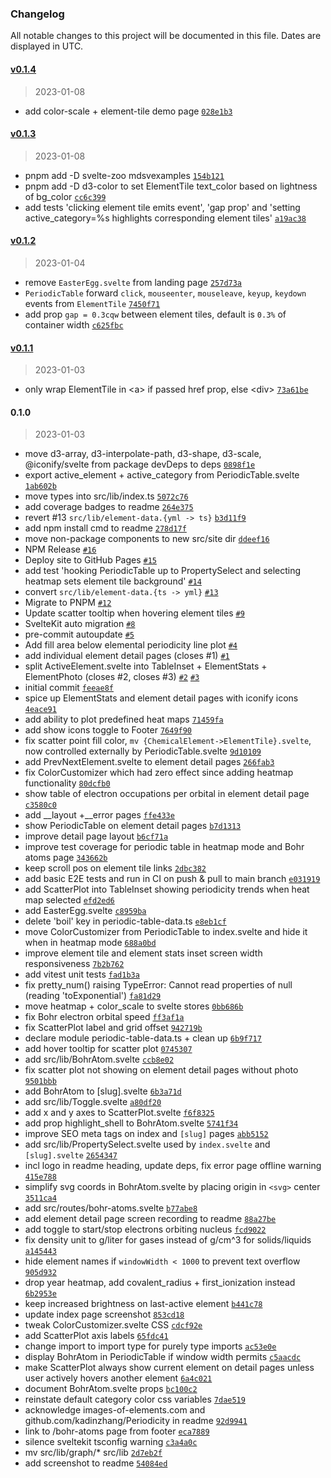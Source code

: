 ### Changelog

All notable changes to this project will be documented in this file. Dates are displayed in UTC.

<!-- auto-changelog-above -->

#### [v0.1.4](https://github.com/janosh/periodic-table/compare/v0.1.3...v0.1.4)

> 2023-01-08

- add color-scale + element-tile demo page [`028e1b3`](https://github.com/janosh/periodic-table/commit/028e1b3b49db4c757e142f154d55676e8fb564a5)

#### [v0.1.3](https://github.com/janosh/periodic-table/compare/v0.1.2...v0.1.3)

> 2023-01-08

- pnpm add -D svelte-zoo mdsvexamples [`154b121`](https://github.com/janosh/periodic-table/commit/154b121eafa27b2c9fd856647bb11136a8f9dd29)
- pnpm add -D d3-color to set ElementTile text_color based on lightness of bg_color [`cc6c399`](https://github.com/janosh/periodic-table/commit/cc6c3995e05e1796ac3398f649d3c9ba8775f688)
- add tests 'clicking element tile emits event', 'gap prop' and 'setting active_category=%s highlights corresponding element tiles' [`a19ac38`](https://github.com/janosh/periodic-table/commit/a19ac383d776512907ed49824d00b9951a0100ca)

#### [v0.1.2](https://github.com/janosh/periodic-table/compare/v0.1.1...v0.1.2)

> 2023-01-04

- remove `EasterEgg.svelte` from landing page [`257d73a`](https://github.com/janosh/periodic-table/commit/257d73a2ede19e992274f4240b128a246bd3a684)
- `PeriodicTable` forward `click`, `mouseenter`, `mouseleave`, `keyup`, `keydown` events from `ElementTile` [`7450f71`](https://github.com/janosh/periodic-table/commit/7450f71fc3cb815412d7e4102c73179a196da834)
- add prop `gap = 0.3cqw` between element tiles, default is `0.3%` of container width [`c625fbc`](https://github.com/janosh/periodic-table/commit/c625fbc134c47519823efb644ef48093d08b56a4)

#### [v0.1.1](https://github.com/janosh/periodic-table/compare/v0.1.0...v0.1.1)

> 2023-01-03

- only wrap ElementTile in &lt;a&gt; if passed href prop, else &lt;div&gt; [`73a61be`](https://github.com/janosh/periodic-table/commit/73a61be112f4fe1554b9e4e78c2ff65fddb96e35)

#### 0.1.0

> 2023-01-03

- move d3-array, d3-interpolate-path, d3-shape, d3-scale, @iconify/svelte from package devDeps to deps [`0898f1e`](https://github.com/janosh/sveriodic-table/commit/0898f1e3c2012cc012d751ea48dde4429e7c1666)
- export active_element + active_category from PeriodicTable.svelte [`1ab602b`](https://github.com/janosh/sveriodic-table/commit/1ab602b26ceaf876a8683ba70d2a238dfc3652fc)
- move types into src/lib/index.ts [`5072c76`](https://github.com/janosh/sveriodic-table/commit/5072c76003b3942b1ebcb6f7aee473cf1381c3e7)
- add coverage badges to readme [`264e375`](https://github.com/janosh/sveriodic-table/commit/264e375614f0e4b84dc2d17c5d574c630478b1b2)
- revert #13 `src/lib/element-data.{yml -> ts}` [`b3d11f9`](https://github.com/janosh/sveriodic-table/commit/b3d11f9218dca5a3a6b48d5387f735065e222e45)
- add npm install cmd to readme [`278d17f`](https://github.com/janosh/sveriodic-table/commit/278d17f6323dc8051158c256446dc2872cade6ba)
- move non-package components to new src/site dir [`ddeef16`](https://github.com/janosh/sveriodic-table/commit/ddeef16a26ae44e4d3fa997f8fa6b76eaee284de)
- NPM Release [`#16`](https://github.com/janosh/sveriodic-table/pull/16)
- Deploy site to GitHub Pages [`#15`](https://github.com/janosh/sveriodic-table/pull/15)
- add test 'hooking PeriodicTable up to PropertySelect and selecting heatmap sets element tile background' [`#14`](https://github.com/janosh/sveriodic-table/pull/14)
- convert `src/lib/element-data.{ts -> yml}` [`#13`](https://github.com/janosh/sveriodic-table/pull/13)
- Migrate to PNPM [`#12`](https://github.com/janosh/sveriodic-table/pull/12)
- Update scatter tooltip when hovering element tiles [`#9`](https://github.com/janosh/sveriodic-table/pull/9)
- SvelteKit auto migration [`#8`](https://github.com/janosh/sveriodic-table/pull/8)
- pre-commit autoupdate [`#5`](https://github.com/janosh/sveriodic-table/pull/5)
- Add fill area below elemental periodicity line plot [`#4`](https://github.com/janosh/sveriodic-table/pull/4)
- add individual element detail pages (closes #1) [`#1`](https://github.com/janosh/sveriodic-table/issues/1)
- split ActiveElement.svelte into TableInset + ElementStats + ElementPhoto (closes #2, closes #3) [`#2`](https://github.com/janosh/sveriodic-table/issues/2) [`#3`](https://github.com/janosh/sveriodic-table/issues/3)
- initial commit [`feeae8f`](https://github.com/janosh/sveriodic-table/commit/feeae8f84678316b408a1bf4f3bfc269901a73b9)
- spice up ElementStats and element detail pages with iconify icons [`4eace91`](https://github.com/janosh/sveriodic-table/commit/4eace919af8b49ec44b261892a3df5cc6cf3db2b)
- add ability to plot predefined heat maps [`71459fa`](https://github.com/janosh/sveriodic-table/commit/71459fab6283acda6d11a552896d252aa4683fb0)
- add show icons toggle to Footer [`7649f90`](https://github.com/janosh/sveriodic-table/commit/7649f9074e41b2906224ddeb14015f59961d535a)
- fix scatter point fill color, `mv {ChemicalElement->ElementTile}.svelte`, now controlled externally by PeriodicTable.svelte [`9d10109`](https://github.com/janosh/sveriodic-table/commit/9d10109ffec04d2b4c5a58fb37c9920fda6712aa)
- add PrevNextElement.svelte to element detail pages [`266fab3`](https://github.com/janosh/sveriodic-table/commit/266fab336c5e4f9abc46d611647435ae6181c03f)
- fix ColorCustomizer which had zero effect since adding heatmap functionality [`80dcfb0`](https://github.com/janosh/sveriodic-table/commit/80dcfb0d52d9acbdbaf69ea6b23b5fd57d8891c5)
- show table of electron occupations per orbital in element detail page [`c3580c0`](https://github.com/janosh/sveriodic-table/commit/c3580c00030bad268b7701e500278ab0dfb0dc45)
- add __layout +__error pages [`ffe433e`](https://github.com/janosh/sveriodic-table/commit/ffe433ec30acc29acffe194afbf9e3d86ec1ddd1)
- show PeriodicTable on element detail pages [`b7d1313`](https://github.com/janosh/sveriodic-table/commit/b7d1313a3233e4fe2989906a583e8a5c1a808b8b)
- improve detail page layout [`b6cf71a`](https://github.com/janosh/sveriodic-table/commit/b6cf71af4c0418955253ca23ca1bd89db49942c3)
- improve test coverage for periodic table in heatmap mode and Bohr atoms page [`343662b`](https://github.com/janosh/sveriodic-table/commit/343662b7a8dfd40b7dfc59f34c2a623e2d7367ee)
- keep scroll pos on element tile links [`2dbc382`](https://github.com/janosh/sveriodic-table/commit/2dbc38207ad4b1acbdb6b7dbc54df045e160179b)
- add basic E2E tests and run in CI on push & pull to main branch [`e031919`](https://github.com/janosh/sveriodic-table/commit/e03191935775c4853091220624773942835edfc3)
- add ScatterPlot into TableInset showing periodicity trends when heat map selected [`efd2ed6`](https://github.com/janosh/sveriodic-table/commit/efd2ed6f1705c2ae92d7dbcf18ad0b9a560a52c9)
- add EasterEgg.svelte [`c8959ba`](https://github.com/janosh/sveriodic-table/commit/c8959badde4b777f83f01dbf941c5a3086a1c5b7)
- delete 'boil' key in periodic-table-data.ts [`e8eb1cf`](https://github.com/janosh/sveriodic-table/commit/e8eb1cf846beced5c86990afffcefa7c2047dc7a)
- move ColorCustomizer from PeriodicTable to index.svelte and hide it when in heatmap mode [`688a0bd`](https://github.com/janosh/sveriodic-table/commit/688a0bd3650d89f8f92b76488c1bbc80da64881d)
- improve element tile and element stats inset screen width responsiveness [`7b2b762`](https://github.com/janosh/sveriodic-table/commit/7b2b7628d132a27bf3fcd8a581c7156b6695f016)
- add vitest unit tests [`fad1b3a`](https://github.com/janosh/sveriodic-table/commit/fad1b3a90176bdb5ffd45168adc81f943fd2dbb8)
- fix pretty_num() raising TypeError: Cannot read properties of null (reading 'toExponential') [`fa81d29`](https://github.com/janosh/sveriodic-table/commit/fa81d2977296d1a9159b5873e1079cb8f5138b77)
- move heatmap + color_scale to svelte stores [`0bb686b`](https://github.com/janosh/sveriodic-table/commit/0bb686b05399d63829ec27d57ff7b95b1f7ef790)
- fix Bohr electron orbital speed [`ff3af1a`](https://github.com/janosh/sveriodic-table/commit/ff3af1af12ef9d6c67fb673cd048028ea424317e)
- fix ScatterPlot label and grid offset [`942719b`](https://github.com/janosh/sveriodic-table/commit/942719b2e7f3f896406e909f93cc57a4eca9cc3a)
- declare module periodic-table-data.ts + clean up [`6b9f717`](https://github.com/janosh/sveriodic-table/commit/6b9f7178246a9aee0c02c6abe634811eb95f6650)
- add hover tooltip for scatter plot [`0745307`](https://github.com/janosh/sveriodic-table/commit/07453070fdd77862279adeede2fead33fd3372bf)
- add src/lib/BohrAtom.svelte [`ccb8e02`](https://github.com/janosh/sveriodic-table/commit/ccb8e020704884c30c813cb1ef05ba1ec81cf589)
- fix scatter plot not showing on element detail pages without photo [`9501bbb`](https://github.com/janosh/sveriodic-table/commit/9501bbbfe2f24541e4a8db3ab7192702653744d7)
- add BohrAtom to [slug].svelte [`6b3a71d`](https://github.com/janosh/sveriodic-table/commit/6b3a71d1ad675252f1df926618a4186d0d9b0fc2)
- add src/lib/Toggle.svelte [`a80df20`](https://github.com/janosh/sveriodic-table/commit/a80df20d7007fb66f5fe1b4e04e2cd2e9ee4264c)
- add x and y axes to ScatterPlot.svelte [`f6f8325`](https://github.com/janosh/sveriodic-table/commit/f6f8325d1d9f76861df0c53ea832a3833762284c)
- add prop highlight_shell to BohrAtom.svelte [`5741f34`](https://github.com/janosh/sveriodic-table/commit/5741f348c12339e613a91aa035d5ca961d75f141)
- improve SEO meta tags on index and `[slug]` pages [`abb5152`](https://github.com/janosh/sveriodic-table/commit/abb515269ef6e0da5b2e8d7962b14da711242551)
- add src/lib/PropertySelect.svelte used by `index.svelte` and `[slug].svelte` [`2654347`](https://github.com/janosh/sveriodic-table/commit/2654347ebfe27ba9bac11e04dc8e3ad7c6371d53)
- incl logo in readme heading, update deps, fix error page offline warning [`415e788`](https://github.com/janosh/sveriodic-table/commit/415e788d62d2e770d961cedb6f8e2f82ae9c72e9)
- simplify svg coords in BohrAtom.svelte by placing origin in `<svg>` center [`3511ca4`](https://github.com/janosh/sveriodic-table/commit/3511ca445975f2f9654a4d02eba9c05cf1ca94f7)
- add src/routes/bohr-atoms.svelte [`b77abe8`](https://github.com/janosh/sveriodic-table/commit/b77abe868e9c4fe62831c19380ffb5158b1a0f92)
- add element detail page screen recording to readme [`88a27be`](https://github.com/janosh/sveriodic-table/commit/88a27bebb8deda53ed75724622b1c3ab231a1c2b)
- add toggle to start/stop electrons orbiting nucleus [`fcd9022`](https://github.com/janosh/sveriodic-table/commit/fcd9022ceea8e8ed18a2a5633fd6a8fac41e2b87)
- fix density unit to g/liter for gases instead of g/cm^3 for solids/liquids [`a145443`](https://github.com/janosh/sveriodic-table/commit/a145443a69c3ab1e4c42902f440308f506df3ce3)
- hide element names if `windowWidth < 1000` to prevent text overflow [`905d932`](https://github.com/janosh/sveriodic-table/commit/905d93221059708eb9e77b8cbbd4d8342c497140)
- drop year heatmap, add covalent_radius + first_ionization instead [`6b2953e`](https://github.com/janosh/sveriodic-table/commit/6b2953e049a340c830ef0a8e2b7a70595824f88c)
- keep increased brightness on last-active element [`b441c78`](https://github.com/janosh/sveriodic-table/commit/b441c78fef0f2015038b06716619a48af9fccda3)
- update index page screenshot [`853cd18`](https://github.com/janosh/sveriodic-table/commit/853cd181bc16fa61dc67062f265ed272cc3c2e86)
- tweak ColorCustomizer.svelte CSS [`cdcf92e`](https://github.com/janosh/sveriodic-table/commit/cdcf92e405a50417a416d18b534292a4bdd8dfa7)
- add ScatterPlot axis labels [`65fdc41`](https://github.com/janosh/sveriodic-table/commit/65fdc41b36ee1aa0666a180f925fcd592451101f)
- change import to import type for purely type imports [`ac53e0e`](https://github.com/janosh/sveriodic-table/commit/ac53e0e1d172e69e506cb9de0a593ac9021b5d3f)
- display BohrAtom in PeriodicTable if window width permits [`c5aacdc`](https://github.com/janosh/sveriodic-table/commit/c5aacdc100e3aaf8e69eced79046ca5f400eefc0)
- make ScatterPlot always show current element on detail pages unless user actively hovers another element [`6a4c021`](https://github.com/janosh/sveriodic-table/commit/6a4c021e6c53a6a815d22a97b679680e3d17c8c1)
- document BohrAtom.svelte props [`bc100c2`](https://github.com/janosh/sveriodic-table/commit/bc100c221961f312641c1ba4f959b6aff3bff96c)
- reinstate default category color css variables [`7dae519`](https://github.com/janosh/sveriodic-table/commit/7dae519f6e4b155945699a40482564f755372840)
- acknowledge images-of-elements.com and github.com/kadinzhang/Periodicity in readme [`92d9941`](https://github.com/janosh/sveriodic-table/commit/92d9941b1d274bf9a827399532a32aa2d40071df)
- link to /bohr-atoms page from footer [`eca7889`](https://github.com/janosh/sveriodic-table/commit/eca7889d304203b39de0207bdcbf9a70efa5839a)
- silence sveltekit tsconfig warning [`c3a4a0c`](https://github.com/janosh/sveriodic-table/commit/c3a4a0c5e8072c896dfa0f576a8ee3ed400a55b5)
- mv src/lib/graph/* src/lib [`2d7eb2f`](https://github.com/janosh/sveriodic-table/commit/2d7eb2f64e13034b3dfca3e504259be37871028d)
- add screenshot to readme [`54084ed`](https://github.com/janosh/sveriodic-table/commit/54084ed70ddb1de81a1800dbd02f30af4a30ea2f)
